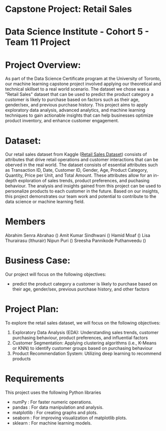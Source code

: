 # Capstone Project: Retail Sales
# Data Science Institute - Cohort 5 - Team 11 Project

# Project Overview:

As part of the Data Science Certificate program at the University of Toronto, our machine learning capstone project involved applying our theoretical and technical skillset to a real world scenario. The dataset we chose was a "Retail Sales" dataset that can be used to predict the product category a customer is likely to purchase based on factors such as their age, gender/sex, and previous purchase history. This project aims to apply exploratory data analysis, advanced analytics, and machine learning techniques to gain actionable insights that can help businesses optimize product inventory, and enhance customer engagement. 

# Dataset:

Our retail sales dataset from Kaggle ([Retail Sales Dataset](https://www.kaggle.com/datasets/mohammadtalib786/retail-sales-dataset)) consists of attributes that drive retail operations and customer interactions that can be oberved in the real world. The dataset consists of essential attributes such as Transaction ID, Date, Customer ID, Gender, Age, Product Category, Quantity, Price per Unit, and Total Amount. These attributes allow for an in-depth exploration of sales trends, product preferences, and puchasing behaviour. The analysis and insights gained from this project can be used to personalize products to each customer in the future. Based on our insights, this project demonstrates our team work and potential to contribute to the data science or machine learning field.

# Members
Abrahim Senra Abrahao ()
Amit Kumar Sindhwani ()
Hamid Moaf ()
Lisa Thurairasu (lthurair)
Nipun Puri ()
Sreesha Pannikode Puthanveedu ()

# Business Case:

Our project will focus on the following objectives:
- predict the product category a customer is likely to purchase based on their age, gender/sex, previous purchase history, and other factors

# Project Plan:

To explore the retail sales dataset, we will focus on the following objectives:
1. Exploratory Data Analysis (EDA): Understanding sales trends, customer purchasing behaviour, product preferences, and influential factors
2. Customer Segmentation: Applying clustering algorithms (i.e., K-Means or KNN) to identify customer groups based on purchasing behaviour
3. Product Recommendation System: Utilizing deep learning to recommend products

# Requirements
This project uses the following Python libraries

- numPy : For faster numeric operations.
- pandas : For data manipulation and analysis.
- matplotlib : For creating graphs and plots.
- seaborn : For improving visualization of matplotlib plots.
- sklearn : For machine learning models.


